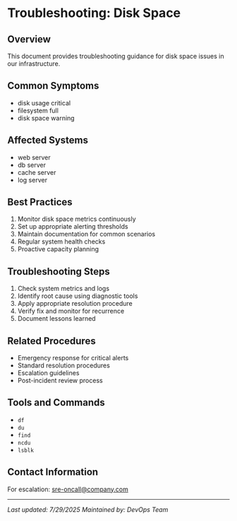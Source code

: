 # Troubleshooting: Disk Space

## Overview
This document provides troubleshooting guidance for disk space issues in our infrastructure.

## Common Symptoms
- disk usage critical
- filesystem full
- disk space warning

## Affected Systems
- web server
- db server
- cache server
- log server

## Best Practices
1. Monitor disk space metrics continuously
2. Set up appropriate alerting thresholds
3. Maintain documentation for common scenarios
4. Regular system health checks
5. Proactive capacity planning

## Troubleshooting Steps
1. Check system metrics and logs
2. Identify root cause using diagnostic tools
3. Apply appropriate resolution procedure
4. Verify fix and monitor for recurrence
5. Document lessons learned

## Related Procedures
- Emergency response for critical alerts
- Standard resolution procedures
- Escalation guidelines
- Post-incident review process

## Tools and Commands
- `df`
- `du`
- `find`
- `ncdu`
- `lsblk`

## Contact Information
For escalation: sre-oncall@company.com

---
*Last updated: 7/29/2025*
*Maintained by: DevOps Team*
